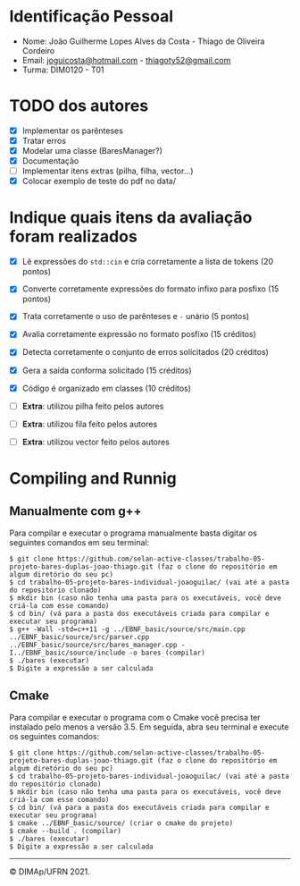 ﻿# Identificação Pessoal
 
- Nome: João Guilherme Lopes Alves da Costa - Thiago de Oliveira Cordeiro
- Email: joguicosta@hotmail.com - thiagoty52@gmail.com
- Turma: DIM0120 - T01

# TODO dos autores

- [X] Implementar os parênteses
- [X] Tratar erros
- [X] Modelar uma classe (BaresManager?)
- [X] Documentação
- [ ] Implementar itens extras (pilha, filha, vector...)
- [X] Colocar exemplo de teste do pdf no data/

# Indique quais itens da avaliação foram realizados

- [X] Lê expressões do `std::cin` e cria corretamente a lista de tokens (20 pontos)
- [X] Converte corretamente expressões do formato infixo para posfixo (15 pontos)
- [X] Trata corretamente o uso de parênteses e `-` unário (5 pontos)
- [X] Avalia corretamente expressão no formato posfixo (15 créditos)
- [X] Detecta corretamente o conjunto de erros solicitados (20 créditos)
- [X] Gera a saída conforma solicitado (15 créditos)
- [X] Código é organizado em classes (10 créditos)

- [ ] **Extra**: utilizou pilha feito pelos autores
- [ ] **Extra**: utilizou fila feito pelos autores
- [ ] **Extra**: utilizou vector feito pelos autores

# Compiling and Runnig

## Manualmente com g++

Para compilar e executar o programa manualmente basta digitar os seguintes comandos em seu terminal:

```
$ git clone https://github.com/selan-active-classes/trabalho-05-projeto-bares-duplas-joao-thiago.git (faz o clone do repositório em algum diretório do seu pc)
$ cd trabalho-05-projeto-bares-individual-joaoguilac/ (vai até a pasta do repositório clonado)
$ mkdir bin (caso não tenha uma pasta para os executáveis, você deve criá-la com esse comando)
$ cd bin/ (vá para a pasta dos executáveis criada para compilar e executar seu programa)
$ g++ -Wall -std=c++11 -g ../EBNF_basic/source/src/main.cpp ../EBNF_basic/source/src/parser.cpp ../EBNF_basic/source/src/bares_manager.cpp -I../EBNF_basic/source/include -o bares (compilar)
$ ./bares (executar)
$ Digite a expressão a ser calculada
```

## Cmake

Para compilar e executar o programa com o Cmake você precisa ter instalado pelo menos a versão 3.5. Em seguida, abra seu terminal e execute os seguintes comandos:
```
$ git clone https://github.com/selan-active-classes/trabalho-05-projeto-bares-duplas-joao-thiago.git (faz o clone do repositório em algum diretório do seu pc)
$ cd trabalho-05-projeto-bares-individual-joaoguilac/ (vai até a pasta do repositório clonado)
$ mkdir bin (caso não tenha uma pasta para os executáveis, você deve criá-la com esse comando)
$ cd bin/ (vá para a pasta dos executáveis criada para compilar e executar seu programa)
$ cmake ../EBNF_basic/source/ (criar o cmake do projeto)
$ cmake --build . (compilar)
$ ./bares (executar)
$ Digite a expressão a ser calculada
```

--------
&copy; DIMAp/UFRN 2021.
